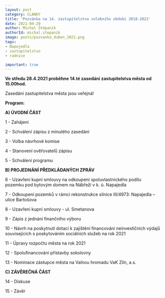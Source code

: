 ```yaml
---
layout: post
category: CLANKY
title: 'Pozvánka na 14. zastupitelstvo volebního období 2018-2022'
date: 2021-04-20
author: Michal Štěpaník
authorId: michal.stepanik
image: posts/pozvanka_duben_2021.png
tags: 
- Napajedla 
- zastupitelstvo 
- radnice

important: true
---
```


**Ve středu 28.4.2021 proběhne 14.té zasedání zastupitelstva města od 15.00hod.** 

Zasedání zastupitelstva města jsou veřejná!

**Program:**

**A) ÚVODNÍ ČÁST**

 1 - Zahájení
 
 2 - Schválení zápisu z minulého zasedání
 
 3 - Volba návrhové komise
 
 4 - Stanovení ověřovatelů zápisu
 
 5 - Schválení programu
 
 
**B) PROJEDNÁNÍ PŘEDKLÁDANÝCH ZPRÁV**

 6 - Uzavření kupní smlouvy na odkoupení spoluvlastnického podílu pozemku pod bytovým domem na Nábřeží v k. ú. Napajedla
 
 7 - Odkoupení pozemků v rámci rekonstrukce silnice III/4973: Napajedla – ulice Bartošova
 
 8 - Uzavření kupní smlouvy - ul. Smetanova
 
 9 - Zápis z jednání finančního výboru
 
10 - Návrh na poskytnutí dotací k zajištění financování neinvestičních výdajů souvisejících s poskytováním sociálních služeb na rok 2021

11 - Úpravy rozpočtu města na rok 2021

12 - Spolufinancování přístavby sokolovny

13 - Nominace zástupce města na Valnou hromadu VaK Zlín, a.s.

**C) ZÁVĚREČNÁ ČÁST**

14 - Diskuse

15 - Závěr

